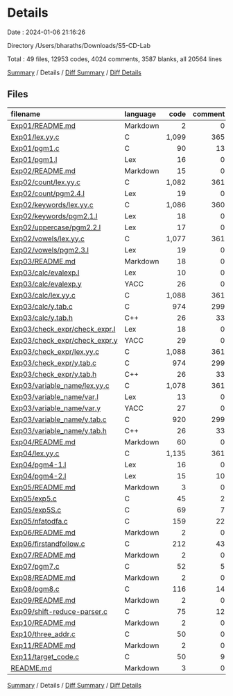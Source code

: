 # Details

Date : 2024-01-06 21:16:26

Directory /Users/bharaths/Downloads/S5-CD-Lab

Total : 49 files,  12953 codes, 4024 comments, 3587 blanks, all 20564 lines

[Summary](results.md) / Details / [Diff Summary](diff.md) / [Diff Details](diff-details.md)

## Files
| filename | language | code | comment | blank | total |
| :--- | :--- | ---: | ---: | ---: | ---: |
| [Exp01/README.md](/Exp01/README.md) | Markdown | 2 | 0 | 1 | 3 |
| [Exp01/lex.yy.c](/Exp01/lex.yy.c) | C | 1,099 | 365 | 323 | 1,787 |
| [Exp01/pgm1.c](/Exp01/pgm1.c) | C | 90 | 13 | 18 | 121 |
| [Exp01/pgm1.l](/Exp01/pgm1.l) | Lex | 16 | 0 | 3 | 19 |
| [Exp02/README.md](/Exp02/README.md) | Markdown | 15 | 0 | 2 | 17 |
| [Exp02/count/lex.yy.c](/Exp02/count/lex.yy.c) | C | 1,082 | 361 | 325 | 1,768 |
| [Exp02/count/pgm2.4.l](/Exp02/count/pgm2.4.l) | Lex | 19 | 0 | 4 | 23 |
| [Exp02/keywords/lex.yy.c](/Exp02/keywords/lex.yy.c) | C | 1,086 | 360 | 326 | 1,772 |
| [Exp02/keywords/pgm2.1.l](/Exp02/keywords/pgm2.1.l) | Lex | 18 | 0 | 5 | 23 |
| [Exp02/uppercase/pgm2.2.l](/Exp02/uppercase/pgm2.2.l) | Lex | 17 | 0 | 4 | 21 |
| [Exp02/vowels/lex.yy.c](/Exp02/vowels/lex.yy.c) | C | 1,077 | 361 | 324 | 1,762 |
| [Exp02/vowels/pgm2.3.l](/Exp02/vowels/pgm2.3.l) | Lex | 19 | 0 | 4 | 23 |
| [Exp03/README.md](/Exp03/README.md) | Markdown | 18 | 0 | 2 | 20 |
| [Exp03/calc/evalexp.l](/Exp03/calc/evalexp.l) | Lex | 10 | 0 | 1 | 11 |
| [Exp03/calc/evalexp.y](/Exp03/calc/evalexp.y) | YACC | 26 | 0 | 9 | 35 |
| [Exp03/calc/lex.yy.c](/Exp03/calc/lex.yy.c) | C | 1,088 | 361 | 323 | 1,772 |
| [Exp03/calc/y.tab.c](/Exp03/calc/y.tab.c) | C | 974 | 299 | 233 | 1,506 |
| [Exp03/calc/y.tab.h](/Exp03/calc/y.tab.h) | C++ | 26 | 33 | 10 | 69 |
| [Exp03/check_expr/check_expr.l](/Exp03/check_expr/check_expr.l) | Lex | 18 | 0 | 6 | 24 |
| [Exp03/check_expr/check_expr.y](/Exp03/check_expr/check_expr.y) | YACC | 29 | 0 | 9 | 38 |
| [Exp03/check_expr/lex.yy.c](/Exp03/check_expr/lex.yy.c) | C | 1,088 | 361 | 323 | 1,772 |
| [Exp03/check_expr/y.tab.c](/Exp03/check_expr/y.tab.c) | C | 974 | 299 | 233 | 1,506 |
| [Exp03/check_expr/y.tab.h](/Exp03/check_expr/y.tab.h) | C++ | 26 | 33 | 10 | 69 |
| [Exp03/variable_name/lex.yy.c](/Exp03/variable_name/lex.yy.c) | C | 1,078 | 361 | 324 | 1,763 |
| [Exp03/variable_name/var.l](/Exp03/variable_name/var.l) | Lex | 13 | 0 | 4 | 17 |
| [Exp03/variable_name/var.y](/Exp03/variable_name/var.y) | YACC | 27 | 0 | 11 | 38 |
| [Exp03/variable_name/y.tab.c](/Exp03/variable_name/y.tab.c) | C | 920 | 299 | 225 | 1,444 |
| [Exp03/variable_name/y.tab.h](/Exp03/variable_name/y.tab.h) | C++ | 26 | 33 | 10 | 69 |
| [Exp04/README.md](/Exp04/README.md) | Markdown | 60 | 0 | 18 | 78 |
| [Exp04/lex.yy.c](/Exp04/lex.yy.c) | C | 1,135 | 361 | 325 | 1,821 |
| [Exp04/pgm4-1.l](/Exp04/pgm4-1.l) | Lex | 16 | 0 | 4 | 20 |
| [Exp04/pgm4-2.l](/Exp04/pgm4-2.l) | Lex | 15 | 10 | 2 | 27 |
| [Exp05/README.md](/Exp05/README.md) | Markdown | 3 | 0 | 1 | 4 |
| [Exp05/exp5.c](/Exp05/exp5.c) | C | 45 | 2 | 18 | 65 |
| [Exp05/exp5S.c](/Exp05/exp5S.c) | C | 69 | 7 | 14 | 90 |
| [Exp05/nfatodfa.c](/Exp05/nfatodfa.c) | C | 159 | 22 | 24 | 205 |
| [Exp06/README.md](/Exp06/README.md) | Markdown | 2 | 0 | 1 | 3 |
| [Exp06/firstandfollow.c](/Exp06/firstandfollow.c) | C | 212 | 43 | 33 | 288 |
| [Exp07/README.md](/Exp07/README.md) | Markdown | 2 | 0 | 1 | 3 |
| [Exp07/pgm7.c](/Exp07/pgm7.c) | C | 52 | 5 | 16 | 73 |
| [Exp08/README.md](/Exp08/README.md) | Markdown | 2 | 0 | 1 | 3 |
| [Exp08/pgm8.c](/Exp08/pgm8.c) | C | 116 | 14 | 16 | 146 |
| [Exp09/README.md](/Exp09/README.md) | Markdown | 2 | 0 | 1 | 3 |
| [Exp09/shift-reduce-parser.c](/Exp09/shift-reduce-parser.c) | C | 75 | 12 | 12 | 99 |
| [Exp10/README.md](/Exp10/README.md) | Markdown | 2 | 0 | 1 | 3 |
| [Exp10/three_addr.c](/Exp10/three_addr.c) | C | 50 | 0 | 10 | 60 |
| [Exp11/README.md](/Exp11/README.md) | Markdown | 2 | 0 | 1 | 3 |
| [Exp11/target_code.c](/Exp11/target_code.c) | C | 50 | 9 | 13 | 72 |
| [README.md](/README.md) | Markdown | 3 | 0 | 3 | 6 |

[Summary](results.md) / Details / [Diff Summary](diff.md) / [Diff Details](diff-details.md)